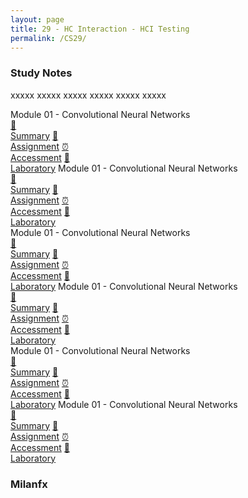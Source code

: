 ```yaml
---
layout: page
title: 29 - HC Interaction - HCI Testing
permalink: /CS29/
---
```


<h3>Study Notes</h3>

xxxxx xxxxx xxxxx xxxxx xxxxx xxxxx

<div>
  <span class="btn spec1"><span class="btn spec2">Module 01 - Convolutional Neural Networks</span>
  <br>
  <a href="/03-MSCS-Courses/CS01/M1/" class="btn icon1">📝<br>Summary</a>
  <a href="/03-MSCS-Courses/CS01/M1/" class="btn icon2">📖<br>Assignment</a>
  <a href="/03-MSCS-Courses/CS01/M1/" class="btn icon3">⏰<br>Accessment</a>
  <a href="/03-MSCS-Courses/CS01/M1/" class="btn icon4">📂<br>Laboratory</a>
  </span>
  <span class="btn spec1"><span class="btn spec2">Module 01 - Convolutional Neural Networks</span>
  <br>
  <a href="/03-MSCS-Courses/CS01/M1/" class="btn icon1">📝<br>Summary</a>
  <a href="/03-MSCS-Courses/CS01/M1/" class="btn icon2">📖<br>Assignment</a>
  <a href="/03-MSCS-Courses/CS01/M1/" class="btn icon3">⏰<br>Accessment</a>
  <a href="/03-MSCS-Courses/CS01/M1/" class="btn icon4">📂<br>Laboratory</a>
  </span>
</div>

<div>
  <span class="btn spec1"><span class="btn spec2">Module 01 - Convolutional Neural Networks</span>
  <br>
  <a href="/03-MSCS-Courses/CS01/M1/" class="btn icon1">📝<br>Summary</a>
  <a href="/03-MSCS-Courses/CS01/M1/" class="btn icon2">📖<br>Assignment</a>
  <a href="/03-MSCS-Courses/CS01/M1/" class="btn icon3">⏰<br>Accessment</a>
  <a href="/03-MSCS-Courses/CS01/M1/" class="btn icon4">📂<br>Laboratory</a>
  </span>
  <span class="btn spec1"><span class="btn spec2">Module 01 - Convolutional Neural Networks</span>
  <br>
  <a href="/03-MSCS-Courses/CS01/M1/" class="btn icon1">📝<br>Summary</a>
  <a href="/03-MSCS-Courses/CS01/M1/" class="btn icon2">📖<br>Assignment</a>
  <a href="/03-MSCS-Courses/CS01/M1/" class="btn icon3">⏰<br>Accessment</a>
  <a href="/03-MSCS-Courses/CS01/M1/" class="btn icon4">📂<br>Laboratory</a>
  </span>
</div>

<div>
  <span class="btn spec1"><span class="btn spec2">Module 01 - Convolutional Neural Networks</span>
  <br>
  <a href="/03-MSCS-Courses/CS01/M1/" class="btn icon1">📝<br>Summary</a>
  <a href="/03-MSCS-Courses/CS01/M1/" class="btn icon2">📖<br>Assignment</a>
  <a href="/03-MSCS-Courses/CS01/M1/" class="btn icon3">⏰<br>Accessment</a>
  <a href="/03-MSCS-Courses/CS01/M1/" class="btn icon4">📂<br>Laboratory</a>
  </span>
  <span class="btn spec1"><span class="btn spec2">Module 01 - Convolutional Neural Networks</span>
  <br>
  <a href="/03-MSCS-Courses/CS01/M1/" class="btn icon1">📝<br>Summary</a>
  <a href="/03-MSCS-Courses/CS01/M1/" class="btn icon2">📖<br>Assignment</a>
  <a href="/03-MSCS-Courses/CS01/M1/" class="btn icon3">⏰<br>Accessment</a>
  <a href="/03-MSCS-Courses/CS01/M1/" class="btn icon4">📂<br>Laboratory</a>
  </span>
</div>

<h3>Milanfx</h3>
